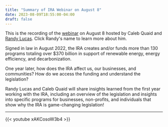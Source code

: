 ```yaml
---
title: "Summary of IRA Webinar on August 8"
date: 2023-08-09T18:55:00-04:00
draft: false
---
```


This is the recording of the [webinar](/posts/events/webinar-discussing-ira-with-randy-lucas/) on August 8 hosted by Caleb Quaid and [Randy Lucas](https://www.lucastaxandenergy.com/about/). Click Randy's name to learn more about him.


Signed in law in August 2022, the IRA creates and/or funds more than 130 programs totaling over $370 billion in support of renewable energy, energy efficiency, and decarbonization.


One year later, how does the IRA affect us, our businesses, and communities? How do we access the funding and understand the legislation?

 
Randy Lucas and Caleb Quaid will share insights learned from the first year working with the IRA, including an overview of the legislation and insights into specific programs for businesses, non-profits, and individuals that show why the IRA is game-changing legislation!


---

{{< youtube xAKCosoW3b4 >}}